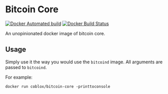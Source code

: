 # Bitcoin Core

[![Docker Automated build](https://img.shields.io/docker/automated/coblox/bitcoin-core.svg)](https://hub.docker.com/r/coblox/bitcoin-core/)
[![Docker Build Status](https://img.shields.io/docker/build/coblox/bitcoin-core.svg)](https://hub.docker.com/r/coblox/bitcoin-core/)

An unopinionated docker image of bitcoin core.

## Usage

Simply use it the way you would use the `bitcoind` image. All arguments are passed to `bitcoind`.

For example:

`docker run coblox/bitcoin-core -printtoconsole`
